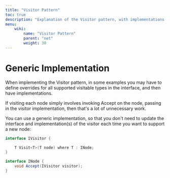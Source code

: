```yaml
---
title: "Visitor Pattern"
toc: true
description: "Explanation of the Visitor pattern, with implementations in C#"
menu:
    wiki:
        name: "Visitor Pattern"
        parent: "net"
        weight: 30
---
```


# Generic Implementation

When implementing the Visitor pattern, in some examples you may have to define overrides for all supported visitable types in the interface, and then have implementations.

If visiting each node simply involves invoking Accept on the node, passing in the visitor implementation, then that's a lot of unnecessary work.

You can use a generic implementation, so that you don't need to update the interface and implementation(s) of the visitor each time you want to support a new node:

```csharp
interface IVisitor {

    T Visit<T>(T node) where T : INode;
}

interface INode {
    void Accept(IVisitor visitor);
}
```
